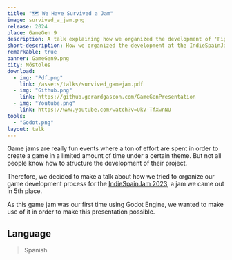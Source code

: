 ```yaml
---
title: "🗺️ We Have Survived a Jam"
image: survived_a_jam.png
release: 2024
place: GameGen 9
description: A talk explaining how we organized the development of 'Figments of the Night' and how we survived during the entire Indie Spain Jam 2023.
short-description: How we organized the development at the IndieSpainJam 2023.
remarkable: true
banner: GameGen9.png
city: Móstoles
download:
  - img: "Pdf.png"
    link: /assets/talks/survived_gamejam.pdf
  - img: "Github.png"
    link: https://github.gerardgascon.com/GameGenPresentation
  - img: "Youtube.png"
    link: https://www.youtube.com/watch?v=UkV-TfXwnNU
tools:
  - "Godot.png"
layout: talk
---
```


Game jams are really fun events where a ton of effort are spent in order to create a game in a limited amount of time under a certain theme. But not all people know how to structure the development of their project.

Therefore, we decided to make a talk about how we tried to organize our game development process for the [IndieSpainJam 2023](/jams/Figments-of-the-Night), a jam we came out in 5th place.

As this game jam was our first time using Godot Engine, we wanted to make use of it in order to make this presentation possible.

## Language

> Spanish
